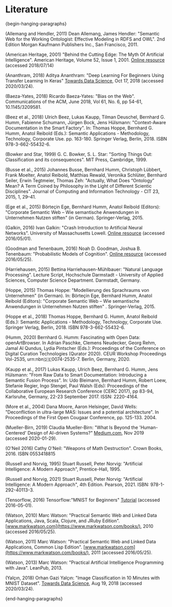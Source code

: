 
# Literature

{begin-hanging-paragraphs}


(Allemang and Hendler, 2011)
Dean Allemang, James Hendler: "Semantic Web for the Working Ontologist: Effective Modeling in RDFS and OWL". 2nd Edition Morgan Kaufmann Publishers Inc., San Francisco, 2011.

(American Heritage, 2001) "Behind the Cutting Edge: The Myth Of Artificial Intelligence". American Heritage, Volume 52, Issue 1, 2001. [Online resource](https://www.americanheritage.com/content/myth-artificial-intelligence) (accessed 2018/07/14)

(Ananthram, 2018) Aditya Ananthram: "Deep Learning For Beginners Using Transfer Learning In Keras" [Towards Data Science](https://towardsdatascience.com/keras-transfer-learning-for-beginners-6c9b8b7143e), Oct 17, 2018 (accessed 2020/03/24).

(Baeza-Yates, 2018) Ricardo Baeza-Yates: "Bias on the Web". Communications of the ACM, June 2018, Vol 61, No. 6, pp 54-61, 10.1145/3209581. 

(Beez et al., 2018) Ulrich Beez, Lukas Kaupp, Tilman Deuschel, Bernhard G. Humm, Fabienne Schumann, Jürgen Bock, Jens Hülsmann: "Context-Aware Documentation in the Smart Factory". In: Thomas Hoppe, Bernhard G. Humm, Anatol Reibold (Eds.): Semantic Applications - Methodology, Technology, Corporate Use. pp. 163-180. Springer Verlag, Berlin, 2018. ISBN 978-3-662-55432-6.

(Bowker and Star, 1999) G. C. Bowker,  S. L. Star: "Sorting Things Out: Classification and its consequences". MIT Press, Cambridge, 1999. 

(Busse et al., 2015)
Johannes Busse, Bernhard Humm, Christoph Lübbert, Frank Moelter, Anatol Reibold, Matthias Rewald, Veronika Schlüter, Bernhard Seiler, Erwin Tegtmeier, Thomas Zeh: "Actually, What Does “Ontology” Mean? A Term Coined by Philosophy in the Light of Different Scientic Disciplines". Journal of Computing and Information Technology - CIT 23, 2015, 1, 29–41.

(Ege et al., 2015)
Börteçin Ege, Bernhard Humm, Anatol Reibold (Editors): "Corporate Semantic Web – Wie semantische Anwendungen in Unternehmen Nutzen stiften" (in German). Springer-Verlag, 2015.

(Galkin, 2016)
Ivan Galkin: "Crash Introduction to Artificial Neural Networks".  University of Massachusetts Lowell. [Online resource](http://ulcar.uml.edu/~iag/CS/Intro-to-ANN.html) (accessed 2016/05/01).

(Goodman and Tenenbaum, 2016)
Noah D. Goodman, Joshua B. Tenenbaum: "Probabilistic Models of Cognition".  [Online resource](https://probmods.org/) (accessed 2016/05/25).

(Harriehausen, 2015)
Bettina Harriehausen-Mühlbauer: "Natural Language Processing". Lecture Script, Hochschule Darmstadt - University of Applied Sciences, Computer Science Department. Darmstadt, Germany.

(Hoppe, 2015)
Thomas Hoppe: "Modellierung des Sprachraums von Unternehmen" (in German). In: Börteçin Ege, Bernhard Humm, Anatol Reibold (Editors): "Corporate Semantic Web – Wie semantische Anwendungen in Unternehmen Nutzen stiften" . Springer-Verlag, 2015. 

(Hoppe et al., 2018) Thomas Hoppe, Bernhard G. Humm, Anatol Reibold (Eds.): Semantic Applications - Methodology, Technology, Corporate Use.  Springer Verlag, Berlin, 2018. ISBN 978-3-662-55432-6. 

(Humm, 2020) Bernhard G. Humm: Fascinating with Open Data: openArtBrowser. In Adrian Paschke, Clemens Neudecker, Georg Rehm, Jamal Al Qundus, Lydia Pintscher (Eds.): Proceedings of the Conference on Digital Curation Technologies (Qurator 2020). CEUR Workshop Proceedings Vol-2535, urn:nbn:de:0074-2535-7. Berlin, Germany, 2020.

(Kaupp et al., 2017) Lukas Kaupp, Ulrich Beez, Bernhard G. Humm, Jens Hülsmann: "From Raw Data to Smart Documentation: Introducing a Semantic Fusion Process". In: Udo Bleimann, Bernhard Humm, Robert Loew, Stefanie Regier, Ingo Stengel, Paul Walsh (Eds): Proceedings of the Collaborative European Research Conference (CERC 2017), pp 83-94, Karlsruhe, Germany, 22-23 September 2017. ISSN: 2220-4164.

(More et al., 2004)
Dana Moore, Aaron Helsinger, David Wells: "Deconfliction in ultra-large MAS: Issues and a potential architecture". In Proceedings of the First Open Cougaar Conference, pp. 125-133. 2004.

(Mueller-Birn, 2019)
Claudia Mueller-Birn: "What Is Beyond the 'Human-Centered' Design of AI-driven
Systems?" [Medium.com](https://medium.com/@clmb/what-is-beyond-the-human-centered-design-of-ai-driven-systems-10f90beb9574), Nov 2019 (accessed 2020-01-29). 

(O'Neil 2016) Cathy O'Neil: "Weapons of Math Destruction". Crown Books, 2016. ISBN 0553418815

(Russell and Norvig,  1995)
Stuart Russell, Peter Norvig: "Artificial Intelligence: A Modern Approach", Prentice-Hall, 1995.

(Russell and Norvig, 2021)
Stuart Russell, Peter Norvig: "Artificial Intelligence: A Modern Approach", 4th Edition. Pearson, 2021. ISBN: 978-1-292-40113-3.

(Tensorflow, 2016)
Tensorflow:"MNIST for Beginners" [Tutorial](https://www.tensorflow.org/versions/r1.0/get_started/mnist/beginners) (accessed 2016-05-01).

(Watson, 2010)
Marc Watson: "Practical Semantic Web and Linked Data Applications, Java, Scala, Clojure, and JRuby Edition". [www.markwatson.com](https://www.markwatson.com/books/), 2010 (accessed 2016/05/25).

(Watson, 2011)
Marc Watson: "Practical Semantic Web and Linked Data Applications, Common Lisp Edition". [www.markwatson.com](https://www.markwatson.com/books/), 2011 (accessed 2016/05/25).

(Watson, 2013)
Marc Watson: "Practical Artificial Intelligence Programming with Java". LeanPub, 2013.

(Yalçın, 2018)
Orhan Gazi Yalçın: "Image Classification in 10 Minutes with MNIST Dataset". [Towards Data Science](https://towardsdatascience.com/image-classification-in-10-minutes-with-mnist-dataset-54c35b77a38d), Aug 19, 2018 (accessed 2020/03/24). 

{end-hanging-paragraphs}


